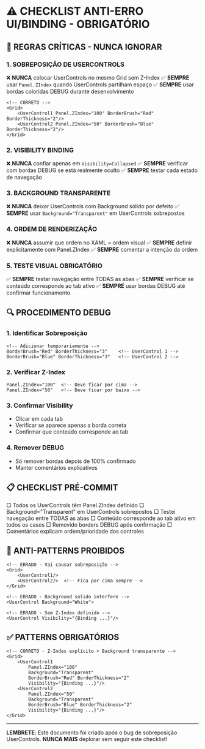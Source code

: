 # ⚠️ CHECKLIST ANTI-ERRO UI/BINDING - OBRIGATÓRIO

## 🚨 REGRAS CRÍTICAS - NUNCA IGNORAR

### 1. **SOBREPOSIÇÃO DE USERCONTROLS**

❌ **NUNCA** colocar UserControls no mesmo Grid sem Z-Index
✅ **SEMPRE** usar `Panel.ZIndex` quando UserControls partilham espaço
✅ **SEMPRE** usar bordas coloridas DEBUG durante desenvolvimento

```xaml
<!-- CORRETO -->
<Grid>
    <UserControl1 Panel.ZIndex="100" BorderBrush="Red" BorderThickness="2"/>
    <UserControl2 Panel.ZIndex="50" BorderBrush="Blue" BorderThickness="2"/>
</Grid>
```

### 2. **VISIBILITY BINDING**

❌ **NUNCA** confiar apenas em `Visibility=Collapsed`
✅ **SEMPRE** verificar com bordas DEBUG se está realmente oculto
✅ **SEMPRE** testar cada estado de navegação

### 3. **BACKGROUND TRANSPARENTE**

❌ **NUNCA** deixar UserControls com Background sólido por defeito
✅ **SEMPRE** usar `Background="Transparent"` em UserControls sobrepostos

### 4. **ORDEM DE RENDERIZAÇÃO**

❌ **NUNCA** assumir que ordem no XAML = ordem visual
✅ **SEMPRE** definir explicitamente com Panel.ZIndex
✅ **SEMPRE** comentar a intenção da ordem

### 5. **TESTE VISUAL OBRIGATÓRIO**

✅ **SEMPRE** testar navegação entre TODAS as abas
✅ **SEMPRE** verificar se conteúdo corresponde ao tab ativo
✅ **SEMPRE** usar bordas DEBUG até confirmar funcionamento

## 🔍 PROCEDIMENTO DEBUG

### 1. **Identificar Sobreposição**

```xaml
<!-- Adicionar temporariamente -->
BorderBrush="Red" BorderThickness="3"    <!-- UserControl 1 -->
BorderBrush="Blue" BorderThickness="3"   <!-- UserControl 2 -->
```

### 2. **Verificar Z-Index**

```xaml
Panel.ZIndex="100"  <!-- Deve ficar por cima -->
Panel.ZIndex="50"   <!-- Deve ficar por baixo -->
```

### 3. **Confirmar Visibility**

- Clicar em cada tab
- Verificar se aparece apenas a borda correta
- Confirmar que conteúdo corresponde ao tab

### 4. **Remover DEBUG**

- Só remover bordas depois de 100% confirmado
- Manter comentários explicativos

## 📋 CHECKLIST PRÉ-COMMIT

□ Todos os UserControls têm Panel.ZIndex definido
□ Background="Transparent" em UserControls sobrepostos
□ Testei navegação entre TODAS as abas
□ Conteúdo corresponde ao tab ativo em todos os casos
□ Removido borders DEBUG após confirmação
□ Comentários explicam ordem/prioridade dos controles

## 🚫 ANTI-PATTERNS PROIBIDOS

```xaml
<!-- ERRADO - Vai causar sobreposição -->
<Grid>
    <UserControl1/>
    <UserControl2/>  <!-- Fica por cima sempre -->
</Grid>

<!-- ERRADO - Background sólido interfere -->
<UserControl Background="White">

<!-- ERRADO - Sem Z-Index definido -->
<UserControl Visibility="{Binding ...}"/>
```

## ✅ PATTERNS OBRIGATÓRIOS

```xaml
<!-- CORRETO - Z-Index explícito + Background transparente -->
<Grid>
    <UserControl1
        Panel.ZIndex="100"
        Background="Transparent"
        BorderBrush="Red" BorderThickness="2"
        Visibility="{Binding ...}"/>
    <UserControl2
        Panel.ZIndex="50"
        Background="Transparent"
        BorderBrush="Blue" BorderThickness="2"
        Visibility="{Binding ...}"/>
</Grid>
```

---

**LEMBRETE**: Este documento foi criado após o bug de sobreposição UserControls.
**NUNCA MAIS** deplorar sem seguir este checklist!
